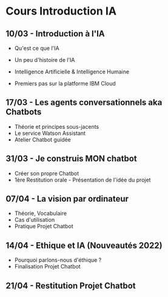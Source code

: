 # Cours Introduction IA

## 10/03 - Introduction à l'IA

  - Qu'est ce que l'IA
  - Un peu d'histoire de l'IA
  - Intelligence Artificielle & Intelligence Humaine
 
  - Premiers pas sur la platforme IBM Cloud

## 17/03 - Les agents conversationnels aka Chatbots

  - Théorie et principes sous-jacents
  - Le service Watson Assistant
  - Atelier Chatbot guidée
  
## 31/03 - Je construis MON chatbot
  - Créer son propre Chatbot
  - 1ère Restitution orale - Présentation de l'idée du projet

## 07/04 - La vision par ordinateur
  - Théorie, Vocabulaire
  - Cas d'utilisation
  - Pratique Projet Chatbot

## 14/04 - Ethique et IA (Nouveautés 2022)
  - Pourquoi parlons-nous d'éthique ?
  - Finalisation Projet Chatbot

## 21/04 - Restitution Projet Chatbot

